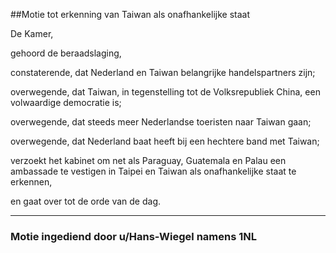 ##Motie tot erkenning van Taiwan als onafhankelijke staat 
 
De Kamer,

gehoord de beraadslaging,

constaterende, dat Nederland en Taiwan belangrijke handelspartners zijn;

overwegende, dat Taiwan, in tegenstelling tot de Volksrepubliek China, een volwaardige democratie is;

overwegende, dat steeds meer Nederlandse toeristen naar Taiwan gaan;

overwegende, dat Nederland baat heeft bij een hechtere band met Taiwan;

verzoekt het kabinet om net als Paraguay, Guatemala en Palau een ambassade te vestigen in Taipei en Taiwan als onafhankelijke staat te erkennen,

en gaat over tot de orde van de dag.

---
### Motie ingediend door u/Hans-Wiegel namens 1NL